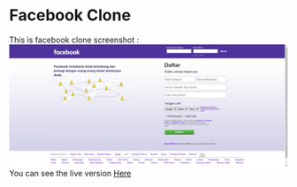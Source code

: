 # Facebook Clone
This is facebook clone screenshot :
![Facebook](images/facebook-screenshot.jpg "Facebook Clone")
You can see the live version [Here](https://jemikanegara.github.io/fb-clone/)